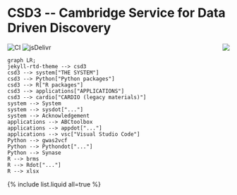# CSD3 -- Cambridge Service for Data Driven Discovery

<a href="https://www.top500.org/"><img src="https://www.top500.org/static//images/Top500_logo.png" align="right"></a>

![CI](https://github.com/rundocs/jekyll-rtd-theme/workflows/CI/badge.svg?branch=develop)
![jsDelivr](https://data.jsdelivr.com/v1/package/gh/rundocs/jekyll-rtd-theme/badge)

```mermaid
graph LR;
jekyll-rtd-theme --> csd3
csd3 --> system["THE SYSTEM"]
csd3 --> Python["Python packages"]
csd3 --> R["R packages"]
csd3 --> applications["APPLICATIONS"]
csd3 --> cardio["CARDIO (legacy materials)"]
system --> System
system --> sysdot["..."]
system --> Acknowledgement
applications --> ABCtoolbox
applications --> appdot["..."]
applications --> vsc["Visual Studio Code"]
Python --> gwas2vcf
Python --> Pythondot["..."]
Python --> Synase
R --> brms
R --> Rdot["..."]
R --> xlsx
```

{% include list.liquid all=true %}
